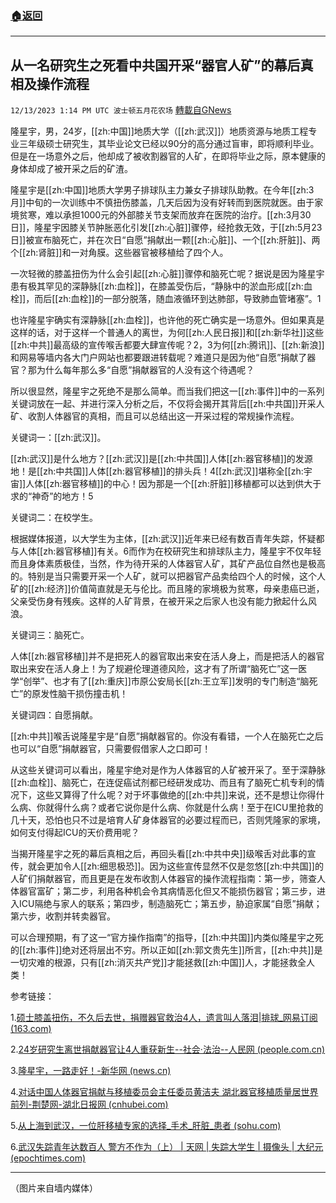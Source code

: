 ###  [:house:返回](README.md)
---


## 从一名研究生之死看中共国开采“器官人矿”的幕后真相及操作流程
`12/13/2023 1:14 PM UTC 波士顿五月花农场` [轉載自GNews](https://gnews.org/articles/2104705)

隆星宇，男，24岁，[[zh:中国]]地质大学（[[zh:武汉]]）地质资源与地质工程专业三年级硕士研究生，其毕业论文已经以90分的高分通过盲审，即将顺利毕业。但是在一场意外之后，他却成了被收割器官的人矿，在即将毕业之际，原本健康的身体却成了被开采之后的矿渣。

隆星宇是[[zh:中国]]地质大学男子排球队主力兼女子排球队助教。在今年[[zh:3月]]中旬的一次训练中不慎扭伤膝盖，几天后因为没有好转而到医院就医。由于家境贫寒，难以承担1000元的外部膝关节支架而放弃在医院的治疗。[[zh:3月30日]]，隆星宇因膝关节肿胀恶化引发[[zh:心脏]]骤停，经抢救无效，于[[zh:5月23日]]被宣布脑死亡，并在次日“自愿”捐献出一颗[[zh:心脏]]、一个[[zh:肝脏]]、两个[[zh:肾脏]]和一对角膜。这些器官被移植给了四个人。

一次轻微的膝盖扭伤为什么会引起[[zh:心脏]]骤停和脑死亡呢？据说是因为隆星宇患有极其罕见的深静脉[[zh:血栓]]，在膝盖受伤后，“静脉中的淤血形成[[zh:血栓]]，而后[[zh:血栓]]的一部分脱落，随血液循环到达肺部，导致肺血管堵塞”。1

也许隆星宇确实有深静脉[[zh:血栓]]，也许他的死亡确实是一场意外。但如果真是这样的话，对于这样一个普通人的离世，为何[[zh:人民日报]]和[[zh:新华社]]这些[[zh:中共]]最高级的宣传喉舌都要大肆宣传呢？2，3为何[[zh:腾讯]]、[[zh:新浪]]和网易等墙内各大门户网站也都要跟进转载呢？难道只是因为他“自愿”捐献了器官？那为什么每年那么多“自愿”捐献器官的人没有这个待遇呢？

所以很显然，隆星宇之死绝不是那么简单。而当我们把这一[[zh:事件]]中的一系列关键词放在一起、并进行深入分析之后，不仅将会揭开其背后[[zh:中共国]]开采人矿、收割人体器官的真相，而且可以总结出这一开采过程的常规操作流程。

关键词一：[[zh:武汉]]。

[[zh:武汉]]是什么地方？[[zh:武汉]]是[[zh:中共国]]人体[[zh:器官移植]]的发源地！是[[zh:中共国]]人体[[zh:器官移植]]的排头兵！4[[zh:武汉]]堪称全[[zh:宇宙]]人体[[zh:器官移植]]的中心！因为那是一个[[zh:肝脏]]移植都可以达到供大于求的“神奇”的地方！5

关键词二：在校学生。

根据媒体报道，以大学生为主体，[[zh:武汉]]近年来已经有数百青年失踪，怀疑都与人体[[zh:器官移植]]有关。6而作为在校研究生和排球队主力，隆星宇不仅年轻而且身体素质极佳，当然，作为待开采的人体器官人矿，其矿产品位自然也是极高的。特别是当只需要开采一个人矿，就可以把器官产品卖给四个人的时候，这个人矿的[[zh:经济]]价值简直就是无与伦比。而且隆的家境极为贫寒，母亲患癌已逝，父亲受伤身有残疾。这样的人矿背景，在被开采之后家人也没有能力掀起什么风浪。

关键词三：脑死亡。

人体[[zh:器官移植]]并不是把死人的器官取出来安在活人身上，而是把活人的器官取出来安在活人身上！为了规避伦理道德风险，这才有了所谓“脑死亡”这一医学“创举”、也才有了[[zh:重庆]]市原公安局长[[zh:王立军]]发明的专门制造“脑死亡”的原发性脑干损伤撞击机！

关键词四：自愿捐献。

[[zh:中共]]喉舌说隆星宇是“自愿”捐献器官的。你没有看错，一个人在脑死亡之后也可以“自愿”捐献器官，只需要假借家人之口即可！

从这些关键词可以看出，隆星宇绝对是作为人体器官的人矿被开采了。至于深静脉[[zh:血栓]]、脑死亡，在连促癌试剂都已经研发成功、而且有了脑死亡机专利的情况下，这些又算得了什么呢？对于坏事做绝的[[zh:中共]]来说，还不是想让你得什么病、你就得什么病？或者它说你是什么病、你就是什么病！至于在ICU里抢救的几十天，恐怕也只不过是培育人矿身体器官的必要过程而已，否则凭隆家的家境，如何支付得起ICU的天价费用呢？

当揭开隆星宇之死的幕后真相之后，再回头看[[zh:中共中央]]级喉舌对此事的宣传，就会更加令人[[zh:细思极恐]]。因为这些宣传显然不仅是忽悠[[zh:中共国]]的人矿们捐献器官，而且更是在发布收割人体器官的操作流程指南：第一步，筛查人体器官富矿；第二步，利用各种机会令其病情恶化但又不能损伤器官；第三步，进入ICU隔绝与家人的联系；第四步，制造脑死亡；第五步，胁迫家属“自愿”捐献；第六步，收割并转卖器官。

可以合理预期，有了这一“官方操作指南”的指导，[[zh:中共国]]内类似隆星宇之死的[[zh:事件]]绝对还将层出不穷。所以正如[[zh:郭文贵先生]]所言，[[zh:中共]]是一切灾难的根源，只有[[zh:消灭共产党]]才能拯救[[zh:中国]]人，才能拯救全人类！

参考链接：

1.[硕士膝盖扭伤，不久后去世，捐赠器官救治4人，遗言叫人落泪|排球\_网易订阅 (163.com)](https://www.163.com/dy/article/IELDDHPF0543VRVE.html)

2.[24岁研究生离世捐献器官让4人重获新生--社会·法治--人民网 (people.com.cn)](http://society.people.com.cn/n1/2023/0526/c1008-32695398.html)

3.[隆星宇，一路走好！-新华网 (news.cn)](http://www.news.cn/2023-06/01/c_1129663256.htm)

4.[对话中国人体器官捐献与移植委员会主任委员黄洁夫 湖北器官移植质量居世界前列-荆楚网-湖北日报网 (cnhubei.com)](http://news.cnhubei.com/content/2022-08/23/content_15000532.html)

5.[从上海到武汉，一位肝移植专家的选择\_手术\_肝脏\_患者 (sohu.com)](https://www.sohu.com/a/636301451_121118846)

6.[武汉失踪青年达数百人 警方不作为（上） | 天网 | 失踪大学生 | 摄像头 | 大纪元 (epochtimes.com)](https://www.epochtimes.com/gb/20/3/14/n11939304.htm)

---
（图片来自墙内媒体）
